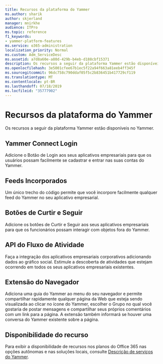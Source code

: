 ```yaml
---
title: Recursos da plataforma do Yammer
ms.author: sharik
author: skjerland
manager: mnirkhe
audience: ITPro
ms.topic: reference
f1_keywords:
- yammer-platform-features
ms.service: o365-administration
localization_priority: Normal
ms.custom: Adm_ServiceDesc
ms.assetid: a7d8a60e-a80d-429b-b4eb-d188cbf15371
description: Os recursos a seguir da plataforma Yammer estão disponíveis no Yammer.
ms.openlocfilehash: 3e5001cfee67b1ec5f22a94f663a81eeb4ff345f
ms.sourcegitcommit: 96dc758c790ddaf05f5c2b836451b417729cf119
ms.translationtype: MT
ms.contentlocale: pt-BR
ms.lasthandoff: 07/18/2019
ms.locfileid: "35777902"
---
```

# <a name="yammer-platform-features"></a>Recursos da plataforma do Yammer

Os recursos a seguir da plataforma Yammer estão disponíveis no Yammer.
  
## <a name="yammer-connect-login"></a>Yammer Connect Login
<a name="bkmk_YammerConnectLogin"> </a>

Adicione o Botão de Login aos seus aplicativos empresariais para que os usuários possam facilmente se cadastrar e entrar nas suas contas do Yammer.
  
## <a name="embeddable-feeds"></a>Feeds Incorporados
<a name="bkmk_EmbeddableFeeds"> </a>

Um único trecho do código permite que você incorpore facilmente qualquer feed do Yammer no seu aplicativo empresarial.
  
## <a name="like-and-follow-buttons"></a>Botões de Curtir e Seguir
<a name="bkmk_LikeAndFollowButtons"> </a>

Adicione os botões de Curtir e Seguir aos seus aplicativos empresariais para que os funcionários possam interagir com objetos fora do Yammer.
  
## <a name="activity-stream-api"></a>API do Fluxo de Atividade
<a name="bkmk_ActivityStreamAPI"> </a>

Faça a integração dos aplicativos empresariais corporativos adicionando dados ao gráfico social. Estimule a descoberta de atividades que estejam ocorrendo em todos os seus aplicativos empresariais existentes.
  
## <a name="browser-extension"></a>Extensão do Navegador
<a name="bkmk_BrowserExtension"> </a>

Adiciona uma guia do Yammer ao menu do seu navegador e permite compartilhar rapidamente qualquer página da Web que esteja sendo visualizada ao clicar no ícone do Yammer, escolher o Grupo no qual você gostaria de postar mensagens e compartilhar seus próprios comentários com um link para a página. A extensão também informará se houver uma conversa do Yammer existente sobre a página. 
  
## <a name="feature-availability"></a>Disponibilidade do recurso
<a name="bkmk_BrowserExtension"> </a>

Para exibir a disponibilidade de recursos nos planos do Office 365 nas opções autônomas e nas soluções locais, consulte [Descrição de serviços do Yammer](yammer-service-description.md).
  


